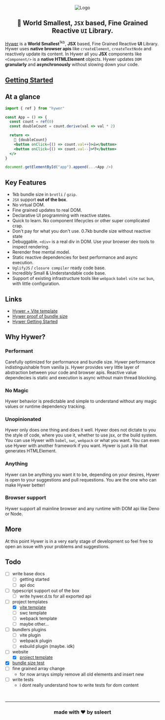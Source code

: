 <div align="center">

![Logo](https://github.com/ssleert/hywer/assets/68077937/e6696b6a-10fb-4df0-9da9-409a675873b6)

## 🥢 **World Smallest**, `JSX` based, Fine Grained Reactive `UI` Library.

</div>

[Hywer](https://github.com/ssleert/hywer) is a **World Smallest**<sup>1kb</sup>, **JSX** based, Fine Grained Reactive **UI** Library.
Hywer uses **native browser apis** like `createElement`, `createTextNode` and reactively update its content. 
In Hywer all you **JSX** components like `<Component/>` is a **native HTMLElement** objects.
Hywer updates `DOM` **granularly** and **asynchronously** without slowing down your code.

## [Getting Started](https://github.com/ssleert/hywer/wiki/Getting-Started)

## At a glance
```jsx
import { ref } from "hywer"

const App = () => {
  const count = ref(0)
  const doubleCount = count.derive(val => val * 2)

  return <>
    🧡 {doubleCount}
    <button onClick={() => count.val++}>👍</button>
    <button onClick={() => count.val--}>👎</button>
  </>
}

document.getElementById("app").append(...<App />)
```

## Key Features
- 1kb bundle size in `brotli` / `gzip`.
- `JSX` support **out of the box**.
- No virtual DOM.
- Fine grained updates to real DOM.
- Declarative UI programming with reactive states.
- Quick to learn. No component lifecycles or other super complicated crap.
- Don't pay for what you don't use. 0.7kb bundle size without reactive state
- Debuggable. `<div>` is a real div in DOM. Use your browser dev tools to inspect rendering.
- Rerender free mental model.
- Static reactive dependencies for best performance and async execution.
- `UglifyJS` / `closure compiler` ready code base.
- Incredibly Small & Understandable code base.
- Support of existing infrastructure tools like `webpack` `babel` `vite` `swc` `bun`, with little configuration.

## Links
- [Hywer + Vite template](https://github.com/ssleert/hywer-vite-template) 
- [Hywer proof of bundle size](https://github.com/ssleert/hywer-bundle-size)
- [Hywer Getting Started](https://github.com/ssleert/hywer/wiki/Getting-Started)

## Why Hywer?
### Performant
Carefully optimized for performance and bundle size. Hywer performance indistinguishable from vanilla js. 
Hywer provides very little layer of abstraction between your code and browser apis.
Reactive value dependecies is static and execution is async without main thread blocking.

### No Magic
Hywer behavior is predictable and simple to understand without any magic values or runtime dependency tracking.

### Unopinionated
Hywer only does one thing and does it well. 
Hywer does not dictate to you the style of code, where you use it, whether to use jsx, or the build system.
You can use Hywer with `babel`, `swc`, `webpack` or what you want.
You can even use Hywer with another framework if you want.
Hywer is just a lib that generates HTMLElement.

### Anything
Hywer can be anything you want it to be, depending on your desires, 
Hywer is open to your suggestions and pull rеquestions. 
You are the one who can make Hywer better!

### Browser support
Hywer support all mainline browser and any runtime with DOM api like Deno or Node.

## More
At this point Hywer is in a very early stage of development so feel free to open an issue with your problems and suggestions.

## Todo
- [ ] write base docs
  - [ ] getting started
  - [ ] api doc
- [ ] typescript support out of the box
  - [ ] write hywer.d.ts for all exported api
- [ ] project templates
  - [x] [vite template](https://github.com/ssleert/hywer-vite-template)
  - [ ] swc template
  - [ ] webpack template 
  - [ ] maybe other...
- [ ] bundlers plugins
  - [ ] vite plugin
  - [ ] webpack plugin
  - [ ] esbuild plugin (maybe. idk)
- [ ] website
  - [x] [project template](https://github.com/ssleert/hywer-website)
- [x] [bundle size test](https://github.com/ssleert/hywer-bundle-size)
- [ ] fine grained array change
  - for now arrays simply remove all old elements and insert new
- [ ] write tests
  - i dont really understand how to write tests for dom content

<div align="center">

<br/>
<hr/>

### made with ❤️ by ssleert
  
</div>
